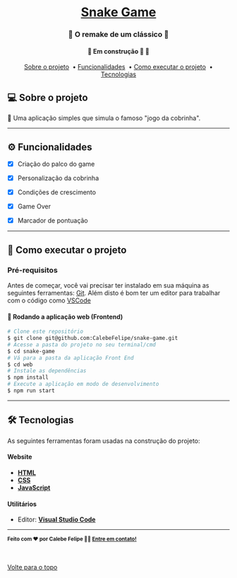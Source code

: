 

<h1 align="center">
     <a href="#" alt="site de cadastro de usuario"> Snake Game </a>
</h1>

<h3 align="center">
    🐍 O remake de um clássico 🐍
</h3>

<h4 align="center">
	🚧 Em construção 🚀 🚧
</h4>


<p align="center">
  <a href="#-sobre-o-projeto">Sobre o projeto</a>&nbsp; •
  <a href="#-funcionalidades">Funcionalidades</a>&nbsp; •
  <a href="#-como-executar-o-projeto">Como executar o projeto</a>&nbsp; •
  <a href="#-tecnologias">Tecnologias</a> 
</p>
<!--<br />
<img align="center" src="assets/jogando.gif" alt="animação da interação com página"> -->

<!--Confira a aplicação: https://jogo-tictactoe.netlify.app <br>-->

## 💻 Sobre o projeto

🐍 Uma aplicação simples que simula o famoso "jogo da cobrinha".

---

## ⚙️ Funcionalidades

- [x] Criação do palco do game
- [x] Personalização da cobrinha
- [x] Condições de crescimento
- [x] Game Over
- [x] Marcador de pontuação


---

## 🚀 Como executar o projeto

### Pré-requisitos

Antes de começar, você vai precisar ter instalado em sua máquina as seguintes ferramentas:
[Git](https://git-scm.com). 
Além disto é bom ter um editor para trabalhar com o código como [VSCode](https://code.visualstudio.com/)


#### 🧭 Rodando a aplicação web (Frontend)

```bash
# Clone este repositório
$ git clone git@github.com:CalebeFelipe/snake-game.git
# Acesse a pasta do projeto no seu terminal/cmd
$ cd snake-game
# Vá para a pasta da aplicação Front End
$ cd web
# Instale as dependências
$ npm install
# Execute a aplicação em modo de desenvolvimento
$ npm run start
```
---

## 🛠 Tecnologias

As seguintes ferramentas foram usadas na construção do projeto:

#### **Website**  

-   **[HTML](https://developer.mozilla.org/pt-BR/docs/Web/HTML)**
-   **[CSS](https://developer.mozilla.org/pt-BR/docs/Web/CSS)**
-   **[JavaScript](https://developer.mozilla.org/pt-BR/docs/Web/JavaScript)**   

#### **Utilitários**

-   Editor:  **[Visual Studio Code](https://code.visualstudio.com/)**  

---

 <sub><b>Feito com ❤️ por Calebe Felipe 👋🏽 [Entre em contato!](https://www.linkedin.com/in/calebe-felipe-alves-freitas-780b9615a/)</b></sub><br><br>
 
 <br />
 <a href="#top">Volte para o topo</a>



 